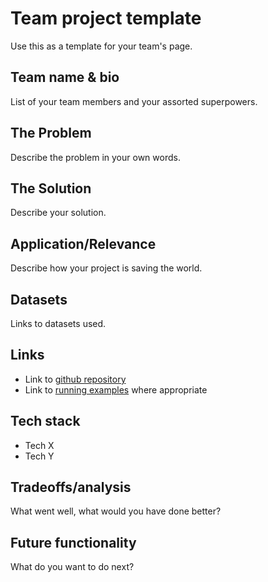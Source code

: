 Team project template
============

Use this as a template for your team's page.

Team name & bio
-----

List of your team members and your assorted superpowers.


The Problem
----------

Describe the problem in your own words.

The Solution
-----------

Describe your solution.

Application/Relevance
-------

Describe how your project is saving the world.

Datasets
-------

Links to datasets used.


Links
-----

+ Link to [github repository](http://example.com)
+ Link to [running examples](http://example.com) where appropriate

Tech stack
------

+ Tech X
+ Tech Y

Tradeoffs/analysis
-----

What went well, what would you have done better?

Future functionality
--------

What do you want to do next?
